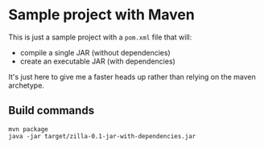 Sample project with Maven
=========================

This is just a sample project with a `pom.xml` file that will:

* compile a single JAR (without dependencies)
* create an executable JAR (with dependencies)

It's just here to give me a faster heads up rather than relying on the maven archetype.


Build commands
--------------

    mvn package
    java -jar target/zilla-0.1-jar-with-dependencies.jar


